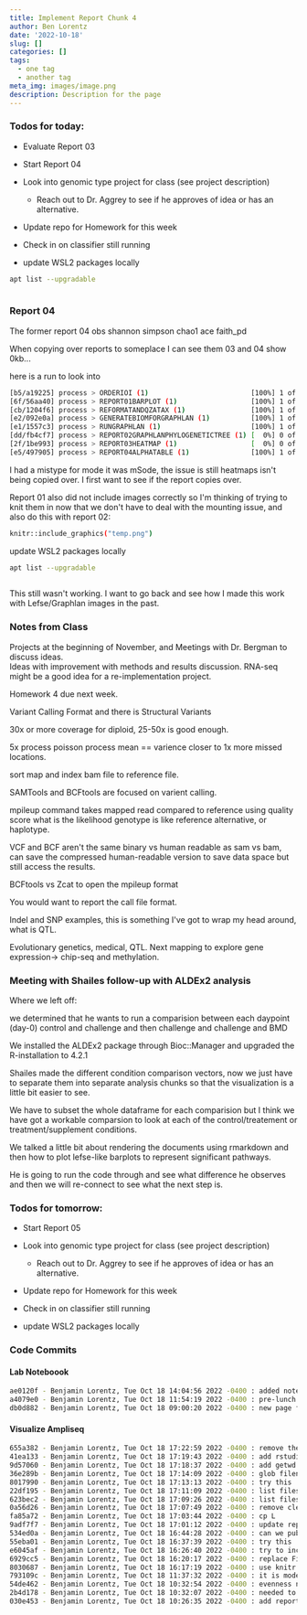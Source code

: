 ```yaml
---
title: Implement Report Chunk 4
author: Ben Lorentz
date: '2022-10-18'
slug: []
categories: []
tags:
  - one tag
  - another tag
meta_img: images/image.png
description: Description for the page
---
```


### Todos for today:

- Evaluate Report 03
- Start Report 04
- Look into genomic type project for class (see project description)
  - Reach out to Dr. Aggrey to see if he approves of idea or has an alternative.
- Update repo for Homework for this week
- Check in on classifier still running

- update WSL2 packages locally

```bash
apt list --upgradable
 
```

### Report 04

The former report 04 
obs shannon simpson  chao1 ace faith_pd 

When copying over reports to someplace I can see them 03 and 04 show 0kb...

here is a run to look into

```bash
[b5/a19225] process > ORDERIOI (1)                         [100%] 1 of 1 ✔
[6f/56aa40] process > REPORT01BARPLOT (1)                  [100%] 1 of 1 ✔
[cb/1204f6] process > REFORMATANDQZATAX (1)                [100%] 1 of 1 ✔
[e2/092e0a] process > GENERATEBIOMFORGRAPHLAN (1)          [100%] 1 of 1 ✔
[e1/1557c3] process > RUNGRAPHLAN (1)                      [100%] 1 of 1 ✔
[dd/fb4cf7] process > REPORT02GRAPHLANPHYLOGENETICTREE (1) [  0%] 0 of 1
[2f/1be993] process > REPORT03HEATMAP (1)                  [  0%] 0 of 1
[e5/497905] process > REPORT04ALPHATABLE (1)               [100%] 1 of 1
```

I had a mistype for mode it was mSode, the issue is still heatmaps isn't being copied over. I first want to see if the report copies over. 

Report 01 also did not include images correctly so I'm thinking of trying to knit them in now that we don't have to deal with the mounting issue, and also do this with report 02:

```bash
knitr::include_graphics("temp.png")
```

update WSL2 packages locally

```bash
apt list --upgradable
 
```

This still wasn't working. I want to go back and see how I made this work with Lefse/Graphlan images in the past.

### Notes from Class

Projects at the beginning of November, and Meetings with Dr. Bergman to discuss ideas.\
Ideas with improvement with methods and results discussion. RNA-seq might be a good idea for a re-implementation project. 

Homework 4 due next week. 

Variant Calling Format and there is Structural Variants 

30x or more coverage for diploid, 25-50x is good enough.

5x process poisson process mean == varience closer to 1x more missed locations. 

sort map and index bam file to reference file. 

SAMTools and BCFtools are focused on varient calling. 

mpileup command takes mapped read compared to reference using quality score what is the likelihood genotype is like reference alternative, or haplotype. 

VCF and BCF aren't the same binary vs human readable as sam vs bam, can save the compressed human-readable version to save data space but still access the results. 

BCFtools vs Zcat to open the mpileup format

You would want to report the call file format. 

Indel and SNP examples, this is something I've got to wrap my head around, what is QTL. 

Evolutionary genetics, medical, QTL. Next mapping to explore gene expression-> chip-seq and methylation. 

### Meeting with Shailes follow-up with ALDEx2 analysis

Where we left off:

we determined that he wants to run a comparision between each daypoint (day-0) control and challenge and then challenge and challenge and BMD

We installed the ALDEx2 package through Bioc::Manager and upgraded the R-installation to 4.2.1

Shailes made the different condition comparison vectors, now we just have to separate them into separate analysis chunks so that the visualization is a little bit easier to see. 

We have to subset the whole dataframe for each comparision but I think we have got a workable comparsion to look at each of the control/treatement or treatment/supplement conditions. 

We talked a little bit about rendering the documents using rmarkdown and then how to plot lefse-like barplots to represent significant pathways. 

He is going to run the code through and see what difference he observes and then we will re-connect to see what the next step is.

### Todos for tomorrow:

- Start Report 05
- Look into genomic type project for class (see project description)
  - Reach out to Dr. Aggrey to see if he approves of idea or has an alternative.
- Update repo for Homework for this week
- Check in on classifier still running

- update WSL2 packages locally

### Code Commits 


#### Lab Noteboook

```bash
ae0120f - Benjamin Lorentz, Tue Oct 18 14:04:56 2022 -0400 : added notes from class related to varient calling
a4079e0 - Benjamin Lorentz, Tue Oct 18 11:54:19 2022 -0400 : pre-lunch notes
db0d882 - Benjamin Lorentz, Tue Oct 18 09:00:20 2022 -0400 : new page for Tuesday
```

#### Visualize Ampliseq

```bash
655a382 - Benjamin Lorentz, Tue Oct 18 17:22:59 2022 -0400 : remove the inclusion
41ea133 - Benjamin Lorentz, Tue Oct 18 17:19:43 2022 -0400 : add rstudio root file
9d57060 - Benjamin Lorentz, Tue Oct 18 17:18:37 2022 -0400 : add getwd before
36e289b - Benjamin Lorentz, Tue Oct 18 17:14:09 2022 -0400 : glob filenames
8017990 - Benjamin Lorentz, Tue Oct 18 17:13:13 2022 -0400 : try this
22df195 - Benjamin Lorentz, Tue Oct 18 17:11:09 2022 -0400 : list files 2
623bec2 - Benjamin Lorentz, Tue Oct 18 17:09:26 2022 -0400 : list files
0a56d26 - Benjamin Lorentz, Tue Oct 18 17:07:49 2022 -0400 : remove clean true
fa85a72 - Benjamin Lorentz, Tue Oct 18 17:03:44 2022 -0400 : cp L
9adf7f7 - Benjamin Lorentz, Tue Oct 18 17:01:12 2022 -0400 : update report 02
534ed0a - Benjamin Lorentz, Tue Oct 18 16:44:28 2022 -0400 : can we publish the images to both dirs
55eba01 - Benjamin Lorentz, Tue Oct 18 16:37:39 2022 -0400 : try this
e6045af - Benjamin Lorentz, Tue Oct 18 16:26:40 2022 -0400 : try to include photos again
6929cc5 - Benjamin Lorentz, Tue Oct 18 16:20:17 2022 -0400 : replace Figures with barplots for correct path
8030687 - Benjamin Lorentz, Tue Oct 18 16:17:19 2022 -0400 : use knitr include_graphics
793109c - Benjamin Lorentz, Tue Oct 18 11:37:32 2022 -0400 : it is mode not mSode...
54de462 - Benjamin Lorentz, Tue Oct 18 10:32:54 2022 -0400 : evenness not ace
2b4d178 - Benjamin Lorentz, Tue Oct 18 10:32:07 2022 -0400 : needed to add the results prepend to directories
030e453 - Benjamin Lorentz, Tue Oct 18 10:26:35 2022 -0400 : add report chunk 04

```
